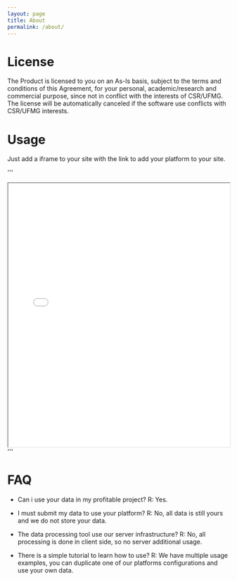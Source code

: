 ```yaml
---
layout: page
title: About
permalink: /about/
---
```


# License

The Product is licensed to you on an As-Is basis, subject to the terms and conditions of this Agreement, for your personal, academic/research and commercial purpose, since not in conflict with the interests of CSR/UFMG. The license will be automatically canceled if the software use conflicts with CSR/UFMG interests.

# Usage

Just add a iframe to your site with the link to add your platform to your site.

'''
<iframe id="11287" src="//maps.csr.ufmg.br/calculator/?lang=eng&map=&queryid=19&visiblelayers=custom" width="100%" height="600"></iframe>
'''

# FAQ

 - Can i use your data in my profitable project?
 R: Yes.
 
 - I must submit my data to use your platform?
 R: No, all data is still yours and we do not store your data.
 
 - The data processing tool use our server infrastructure?
 R: No, all processing is done in client side, so no server additional usage.

 - There is a simple tutorial to learn how to use?
 R: We have multiple usage examples, you can duplicate one of our platforms configurations and use your own data.
